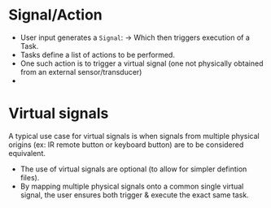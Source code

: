 # Signal/Action
- User input generates a `Signal`: -> Which then triggers execution of a Task.
- Tasks define a list of actions to be performed.
- One such action is to trigger a virtual signal (one not physically obtained from an external sensor/transducer)
- 

# Virtual signals
A typical use case for virtual signals is when signals from multiple physical origins (ex: IR remote button or keyboard button) are to be considered equivalent.
- The use of virtual signals are optional (to allow for simpler defintion files).
- By mapping multiple physical signals onto a common single virtual signal, the user ensures both trigger & execute the exact same task.